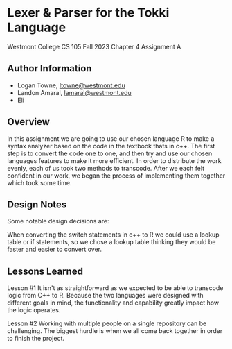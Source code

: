 # Lexer & Parser for the Tokki Language
Westmont College CS 105 Fall 2023
Chapter 4 Assignment A

## Author Information
- Logan Towne, ltowne@westmont.edu
- Landon Amaral, lamaral@westmont.edu
- Eli

## Overview
In this assignment we are going to use our chosen language R to make a syntax analyzer based on the code in the textbook thats in c++. 
The first step is to convert the code one to one, and then try and use our chosen languages features to make it more efficient. In order to distribute the work evenly, each of us took two methods to transcode. After we each felt confident in our work, we began the process of implementing them together which took some time.

## Design Notes
Some notable design decisions are: 

When converting the switch statements in c++ to R we could use a lookup table or if statements, 
so we chose a lookup table thinking they would be faster and easier to convert over. 

## Lessons Learned
Lesson #1
    It isn't as straightforward as we expected to be able to transcode logic from C++ to R. Because the two languages were designed with different goals in mind, the functionality and capability greatly impact how the logic operates. 

Lesson #2
    Working with multiple people on a single repository can be challenging. The biggest hurdle is when we all come back together in order to finish the project.
